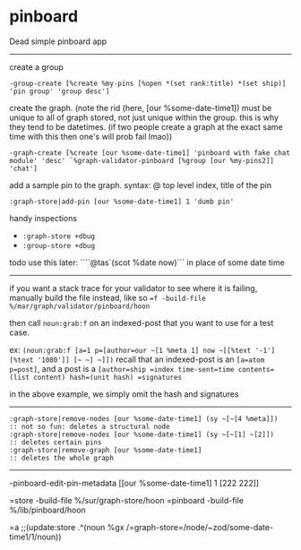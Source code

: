 # pinboard

Dead simple pinboard app

---

create a group
```
-group-create [%create %my-pins [%open *(set rank:title) *(set ship)] 'pin group' 'group desc']
```

create the graph. (note the rid (here, [our %some-date-time1]) must be unique to all of graph stored, not just unique within the group. this is why they tend to be datetimes. (if two people create a graph at the exact same time with this then one's will prob fail lmao))

```
-graph-create [%create [our %some-date-time1] 'pinboard with fake chat module' 'desc' `%graph-validator-pinboard [%group [our %my-pins2]] 'chat']
```


add a sample pin to the graph. syntax: @ top level index, title of the pin
```
:graph-store|add-pin [our %some-date-time1] 1 'dumb pin'
```

handy inspections
- `:graph-store +dbug`
- `:group-store +dbug`


todo use this later:  ````@tas`(scot %date now)``` in place of some date time

------------

if you want a stack trace for your validator to see where it is failing,
manually build the file instead, like so `=f -build-file %/mar/graph/validator/pinboard/hoon`

then call `noun:grab:f` on an indexed-post that you want to use for a test case.

ex: `(noun:grab:f [a=1 p=[author=our ~[1 %meta 1] now ~[[%text '-1'] [%text '1080']] [~ ~] ~]])`
recall that an indexed-post is an `[a=atom p=post]`, and a post is a
`[author=ship =index time-sent=time contents=(list content) hash=(unit hash) =signatures`

in the above example, we simply omit the hash and signatures

---------------------


```
:graph-store|remove-nodes [our %some-date-time1] (sy ~[~[4 %meta]])  :: not so fun: deletes a structural node
:graph-store|remove-nodes [our %some-date-time1] (sy ~[~[1] ~[2]])   :: deletes certain pins
:graph-store|remove-graph [our %some-date-time1]                     :: deletes the whole graph
```


-----------------

-pinboard-edit-pin-metadata [[our %some-date-time1] 1 [222 222]]

=store -build-file %/sur/graph-store/hoon
=pinboard -build-file %/lib/pinboard/hoon

=a ;;(update:store .^(noun %gx /=graph-store=/node/~zod/some-date-time1/1/noun))
